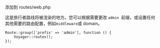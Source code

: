 添加到 routes/web.php

这是旅行者路线将被渲染的地方。您可以根据需要更改 `admin `前缀，或设置任何其他需要的路由配置，例如`middleware`或 domain。

```
Route::group(['prefix' => 'admin'], function () {
    Voyager::routes();
});
```



